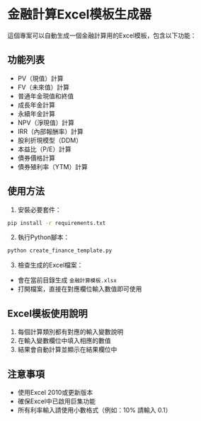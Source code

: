 # 金融計算Excel模板生成器

這個專案可以自動生成一個金融計算用的Excel模板，包含以下功能：

## 功能列表
- PV（現值）計算
- FV（未來值）計算
- 普通年金現值和終值
- 成長年金計算
- 永續年金計算
- NPV（淨現值）計算
- IRR（內部報酬率）計算
- 股利折現模型（DDM）
- 本益比（P/E）計算
- 債券價格計算
- 債券殖利率（YTM）計算

## 使用方法

1. 安裝必要套件：
```bash
pip install -r requirements.txt
```

2. 執行Python腳本：
```bash
python create_finance_template.py
```

3. 檢查生成的Excel檔案：
- 會在當前目錄生成 `金融計算模板.xlsx`
- 打開檔案，直接在對應欄位輸入數值即可使用

## Excel模板使用說明
1. 每個計算類別都有對應的輸入變數說明
2. 在輸入變數欄位中填入相應的數值
3. 結果會自動計算並顯示在結果欄位中

## 注意事項
- 使用Excel 2010或更新版本
- 確保Excel中已啟用巨集功能
- 所有利率輸入請使用小數格式（例如：10% 請輸入 0.1）
